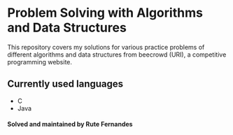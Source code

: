 # Problem Solving with Algorithms and Data Structures
This repository covers my solutions for various practice problems of different algorithms and data structures from beecrowd (URI), a competitive programming website.

## Currently used languages
* C
* Java
#### Solved and maintained by Rute Fernandes 

